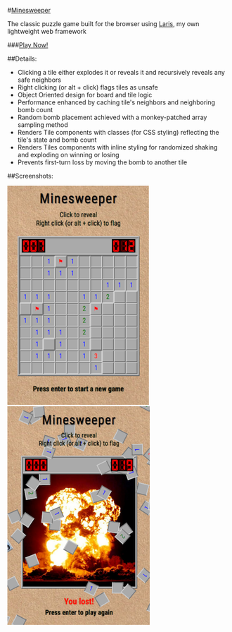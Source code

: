 #[Minesweeper][minesweeper]

The classic puzzle game built for the browser using [Laris][laris], my own lightweight web framework

###[Play Now!][minesweeper]

##Details:
* Clicking a tile either explodes it or reveals it and recursively reveals any safe neighbors
* Right clicking (or alt + click) flags tiles as unsafe
* Object Oriented design for board and tile logic
* Performance enhanced by caching tile's neighbors and neighboring bomb count
* Random bomb placement achieved with a monkey-patched array sampling method
* Renders Tile components with classes (for CSS styling) reflecting the tile's state and bomb count
* Renders Tiles components with inline styling for randomized shaking and exploding on winning or losing
* Prevents first-turn loss by moving the bomb to another tile

##Screenshots:

![gameplay]
![gameover]

[minesweeper]: http://minesweepers.herokuapp.com/
[laris]: http://github.com/composerinteralia/laris/
[gameplay]: ./docs/images/gameplay.png
[gameover]: ./docs/images/gameover.png

